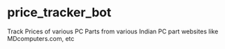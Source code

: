# price_tracker_bot
Track Prices of various PC Parts from various Indian PC part websites like MDcomputers.com, etc
